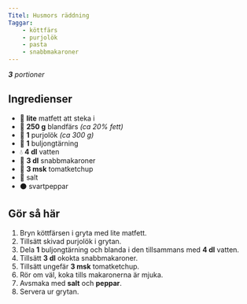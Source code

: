 ```yaml
---
Titel: Husmors räddning 
Taggar:
    - köttfärs
    - purjolök
    - pasta
    - snabbmakaroner
---
```


_**3** portioner_

## Ingredienser

- :butter: **lite** matfett att steka i
- :cut_of_meat: **250 g** blandfärs _(ca 20% fett)_
- :seedling: **1** purjolök _(ca 300 g)_
- 🍲 **1** buljongtärning
- :droplet: **4 dl** vatten
- 🌾 **3 dl** snabbmakaroner
- :tomato: **3 msk** tomatketchup
- :salt: salt
- :black_circle: svartpeppar

## Gör så här

1. Bryn köttfärsen i gryta med lite matfett.
2. Tillsätt skivad purjolök i grytan.
3. Dela **1** buljongtärning och blanda i den tillsammans med **4 dl** vatten.
4. Tillsätt **3 dl** okokta snabbmakaroner.
5. Tillsätt ungefär **3 msk** tomatketchup.
6. Rör om väl, koka tills makaronerna är mjuka.
7. Avsmaka med **salt** och **peppar**.
8. Servera ur grytan.
